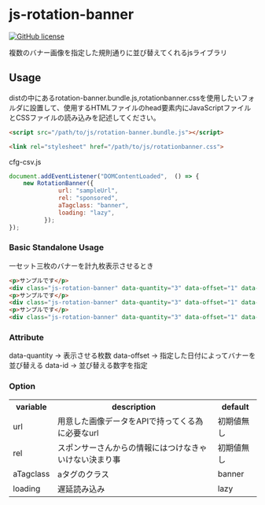 # js-rotation-banner

[![GitHub license](https://img.shields.io/badge/license-MIT-brightgreen.svg)](https://raw.githubusercontent.com/appleple/document-outliner/master/LICENSE)

複数のバナー画像を指定した規則通りに並び替えてくれるjsライブラリ

## Usage
distの中にあるrotation-banner.bundle.js,rotationbanner.cssを使用したいフォルダに設置して、使用するHTMLファイルのhead要素内にJavaScriptファイルとCSSファイルの読み込みを記述してください。
```html
<script src="/path/to/js/rotation-banner.bundle.js"></script>
```
```html
<link rel="stylesheet" href="/path/to/js/rotationbanner.css">
```
cfg-csv.js
```js
document.addEventListener("DOMContentLoaded",  () => {
    new RotationBanner({
              url: "sampleUrl",
              rel: "sponsored",
              aTagclass: "banner",
              loading: "lazy",
          });
});
```

### Basic Standalone Usage
一セット三枚のバナーを計九枚表示させるとき
```html
<p>サンプルです</p>
<div class="js-rotation-banner" data-quantity="3" data-offset="1" data-id="1"></div>
<p>サンプルです</p>
<div class="js-rotation-banner" data-quantity="3" data-offset="1" data-id="2"></div>
<p>サンプルです</p>
<div class="js-rotation-banner" data-quantity="3" data-offset="1" data-id="3"></div>
```

### Attribute
data-quantity → 表示させる枚数
data-offset → 指定した日付によってバナーを並び替える
data-id → 並び替える数字を指定

### Option

<table>
	<tr>
		<th>variable</th>
		<th>description</th>
		<th>default</th>
	</tr>
	<tr>
		<td>url</td>
		<td>用意した画像データをAPIで持ってくる為に必要なurl</td>
		<td>初期値無し</td>
	</tr>
	<tr>
		<td>rel</td>
		<td>スポンサーさんからの情報にはつけなきゃいけない決まり事</td>
		<td>初期値無し</td>
	</tr>
	<tr>
		<td>aTagclass</td>
		<td>aタグのクラス</td>
		<td>banner</td>
	</tr>
	<tr>
		<td>loading</td>
		<td>遅延読み込み</td>
		<td>lazy</td>
	</tr>
</table>
